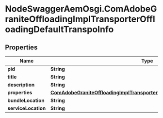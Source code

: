 # NodeSwaggerAemOsgi.ComAdobeGraniteOffloadingImplTransporterOffloadingDefaultTranspoInfo

## Properties

Name | Type | Description | Notes
------------ | ------------- | ------------- | -------------
**pid** | **String** |  | [optional] 
**title** | **String** |  | [optional] 
**description** | **String** |  | [optional] 
**properties** | [**ComAdobeGraniteOffloadingImplTransporterOffloadingDefaultTranspoProperties**](ComAdobeGraniteOffloadingImplTransporterOffloadingDefaultTranspoProperties.md) |  | [optional] 
**bundleLocation** | **String** |  | [optional] 
**serviceLocation** | **String** |  | [optional] 


